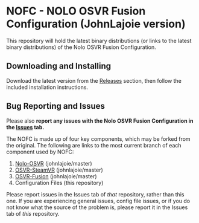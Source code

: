 # NOFC - NOLO OSVR Fusion Configuration (JohnLajoie version)

This repository will hold the latest binary distributions (or links to the latest binary distributions) of the Nolo OSVR Fusion Configuration.

## Downloading and Installing

Download the latest version from the [Releases](https://github.com/johnlajoie/NOFC/release) section, then follow the included installation instructions.

## Bug Reporting and Issues

Please also __report any issues with the Nolo OSVR Fusion Configuration in the [Issues](https://github.com/johnlajoie/NOFC/issues) tab.__

The NOFC is made up of four key components, which may be forked from the original. The following are links to the most current branch of each component used by NOFC:

1. [Nolo-OSVR](https://github.com/johnlajoie/nolo-osvr) (johnlajoie/master)
2. [OSVR-SteamVR](https://github.com/johnlajoie/SteamVR-OSVR) (johnlajoie/master)
3. [OSVR-Fusion](https://github.com/johnlajoie/OSVR-fusion) (johnlajoie/master)
4. Configuration Files (this repository)

Please report issues in the Issues tab of _that_ repository, rather than this one. If you are experiencing general issues, config file issues, or if you do not know what the source of the problem is, please report it in the Issues tab of _this_ repository.
